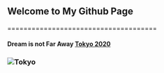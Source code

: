 ## Welcome to My Github Page
=====================================
<!--You can use the [editor on GitHub](https://github.com/Ryosukess/ryosukess.github.io/edit/master/index.md) to maintain and preview the content for your website in Markdown files.-->
<!--Whenever you commit to this repository, GitHub Pages will run [Jekyll](https://jekyllrb.com/) to rebuild the pages in your site, from the content in your Markdown files.-->

<!--[]:(### Markdown)-->

<!--Markdown is a lightweight and easy-to-use syntax for styling your writing. It includes conventions for-->

<!--```markdown-->
<!--Syntax highlighted code block->


<!--## Header 2-->
<!--### Header 3-->

<!--- Bulleted-->
<!--- List-->

<!--1. Numbered-->
<!--2. List-->

<!--**Bold** and _Italic_ and `Code` text-->

<!--[Link](url) and ![Image](src)-->

<!--For more details see [GitHub Flavored Markdown](https://guides.github.com/features/mastering-markdown/).-->

<!--### Jekyll Themes->

<!--Your Pages site will use the layout and styles from the Jekyll theme you have selected in your [repository settings](https://github.com/Ryosukess/ryosukess.github.io/settings). The name of this theme is saved in the Jekyll `_config.yml` configuration file.-->



#### Dream is not Far Away [Tokyo 2020](https://tokyo2020.jp/en/)

### ![Tokyo](http://p2.img.cctvpic.com/program/newsupdate/20120807/images/1344322626753_1344322626753_r.jpg)



